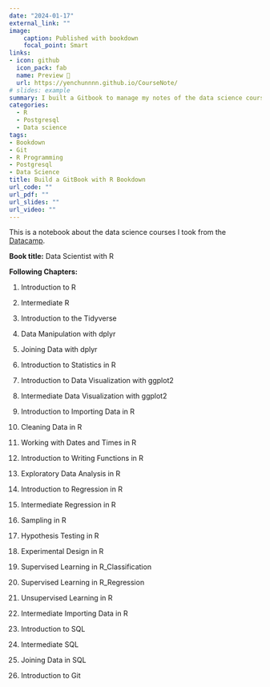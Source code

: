```yaml
---
date: "2024-01-17"
external_link: ""
image:
    caption: Published with bookdown
    focal_point: Smart
links:
- icon: github
  icon_pack: fab
  name: Preview 📖
  url: https://yenchunnnn.github.io/CourseNote/
# slides: example
summary: I built a Gitbook to manage my notes of the data science courses, including 26 chapters.
categories:
  - R
  - Postgresql
  - Data science
tags:
- Bookdown
- Git
- R Programming
- Postgresql
- Data Science
title: Build a GitBook with R Bookdown
url_code: ""
url_pdf: ""
url_slides: ""
url_video: ""
---
```


This is a notebook about the data science courses I took from the [Datacamp](https://www.datacamp.com/tracks/data-scientist-professional-with-r).

**Book title:** Data Scientist with R

**Following Chapters:**

1.  Introduction to R

2.  Intermediate R

3.  Introduction to the Tidyverse

4.  Data Manipulation with dplyr

5.  Joining Data with dplyr

6.  Introduction to Statistics in R

7.  Introduction to Data Visualization with ggplot2

8.  Intermediate Data Visualization with ggplot2

9.  Introduction to Importing Data in R

10. Cleaning Data in R

11. Working with Dates and Times in R

12. Introduction to Writing Functions in R

13. Exploratory Data Analysis in R

14. Introduction to Regression in R

15. Intermediate Regression in R

16. Sampling in R

17. Hypothesis Testing in R

18. Experimental Design in R

19. Supervised Learning in R_Classification

20. Supervised Learning in R_Regression

21. Unsupervised Learning in R

22. Intermediate Importing Data in R

23. Introduction to SQL

24. Intermediate SQL

25. Joining Data in SQL

26. Introduction to Git
